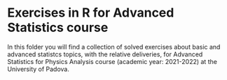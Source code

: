 # Exercises in R for Advanced Statistics course
In this folder you will find a collection of solved exercises about basic and advanced statistcs topics, with the relative deliveries, for Advanced Statistics for Physics Analysis course (academic year: 2021-2022) at the University of Padova.
